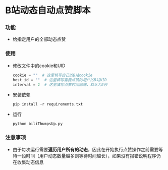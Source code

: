 # B站动态自动点赞脚本

### 功能

- 给指定用户的全部动态点赞

### 使用

- 修改文件中的cookie和UID

    ```python
    cookie = ""  # 这里填写自己的B站cookie
    host_id = ""  # 这里填写需要点赞的用户的B站UID
    interval = 2  # 这里填写点赞时间间隔，默认为2秒
    ```

- 安装依赖

    ```shell
    pip install -r requirements.txt
    ```
    
- 运行

    `python biliThumpsUp.py`

### 注意事项

- 由于每次运行需要**遍历用户所有的动态**，因此在开始执行点赞操作之前需要等待一段时间（用户动态数量越多则等待时间越长），如果没有报错说明程序仍在收集动态信息